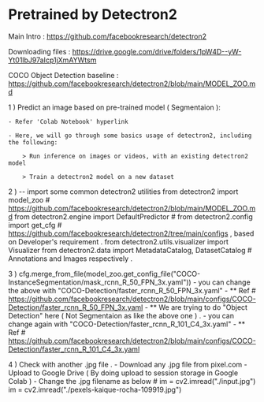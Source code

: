 Pretrained by Detectron2
==============

Main Intro : https://github.com/facebookresearch/detectron2

Downloading files :  https://drive.google.com/drive/folders/1pW4D--yW-Yt01lbJ97aIcp1jXmAYWtsm

COCO Object Detection baseline : https://github.com/facebookresearch/detectron2/blob/main/MODEL_ZOO.md

1 ) Predict an image based on pre-trained model ( Segmentaion ):

	- Refer 'Colab Notebook' hyperlink 
  
	- Here, we will go through some basics usage of detectron2, including the following:

		> Run inference on images or videos, with an existing detectron2 model
    
		> Train a detectron2 model on a new dataset
		
2 ) 
-- import some common detectron2 utilities
from detectron2 import model_zoo  # https://github.com/facebookresearch/detectron2/blob/main/MODEL_ZOO.md
from detectron2.engine import DefaultPredictor # 
from detectron2.config import get_cfg  # https://github.com/facebookresearch/detectron2/tree/main/configs , based on Developer's requirement .
from detectron2.utils.visualizer import Visualizer
from detectron2.data import MetadataCatalog, DatasetCatalog  # Annotations and Images respectively .




3 ) 
cfg.merge_from_file(model_zoo.get_config_file("COCO-InstanceSegmentation/mask_rcnn_R_50_FPN_3x.yaml")) 
	- you can change the above with "COCO-Detection/faster_rcnn_R_50_FPN_3x.yaml" 
	- ** Ref # https://github.com/facebookresearch/detectron2/blob/main/configs/COCO-Detection/faster_rcnn_R_50_FPN_3x.yaml
	- ** We are trying to do "Object Detection" here ( Not Segmentaion as like the above one ) .
	- you can change again with "COCO-Detection/faster_rcnn_R_101_C4_3x.yaml"
	- ** Ref # https://github.com/facebookresearch/detectron2/blob/main/configs/COCO-Detection/faster_rcnn_R_101_C4_3x.yaml
	
4 ) Check with another .jpg file .
		- Download any .jpg file from pixel.com
		- Upload to Google Drive ( By doing upload to session storage in Google Colab )
		- Change the .jpg filename as below
			# im = cv2.imread("./input.jpg")
			im = cv2.imread("./pexels-kaique-rocha-109919.jpg")
